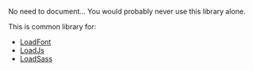 No need to document... You would probably never use this library alone.

This is common library for:
- [LoadFont](https://github.com/sw2eu/load-font)
- [LoadJs](https://github.com/sw2eu/load-js)
- [LoadSass](https://github.com/sw2eu/load-sass)
